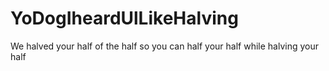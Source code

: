 YoDogIheardUlLikeHalving
========================

We halved your half of the half so you can half your half while halving your half
